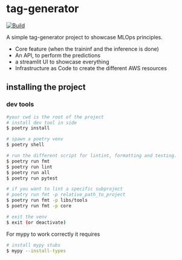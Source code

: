 # tag-generator
[![Build](https://github.com/tekeinhor/tag-generator/actions/workflows/build.yaml/badge.svg)](https://github.com/tekeinhor/tag-generator/actions/workflows/build.yaml)

A simple tag-generator project to showcase MLOps principles.
- Core feature (when the traininf and the inference is done)
- An API, to perform the predictions
- a streamlit UI to showcase everything
- Infrastructure as Code to create the different AWS resources


## installing the project

### dev tools

```sh
#your cwd is the root of the project
# install dev tool in side
$ poetry install

# spawn a poetry venv
$ poetry shell

# run the different script for lintint, formatting and testing.
$ poetry run fmt
$ poetry run lint
$ poetry run all
$ poetry run pytest

# if you want to lint a specific subproject
# poetry run fmt -p relative_path_to_project
$ poetry run fmt -p libs/tools
$ poetry run fmt -p core

# exit the venv
$ exit (or deactivate)

```


For mypy to work correctly it requires
```sh
# install mypy stubs
$ mypy --install-types
```